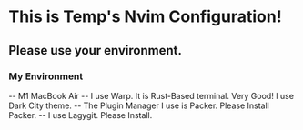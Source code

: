 # This is Temp's Nvim Configuration!

## Please use your environment.

### My Environment

-- M1 MacBook Air
-- I use Warp. It is Rust-Based terminal. Very Good! I use Dark City theme.
-- The Plugin Manager I use is Packer. Please Install Packer.
-- I use Lagygit. Please Install.
